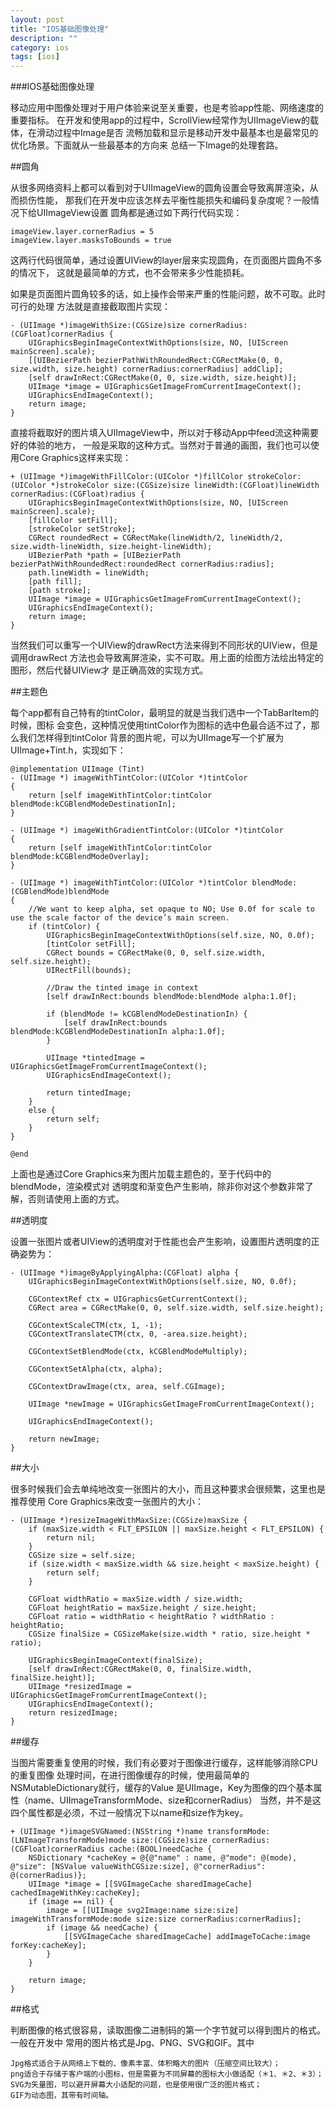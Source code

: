 ```yaml
---
layout: post
title: "IOS基础图像处理"
description: ""
category: ios
tags: [ios]
---
```

###IOS基础图像处理

移动应用中图像处理对于用户体验来说至关重要，也是考验app性能、网络速度的重要指标。
在开发和使用app的过程中，ScrollView经常作为UIImageView的载体，在滑动过程中Image是否
流畅加载和显示是移动开发中最基本也是最常见的优化场景。下面就从一些最基本的方向来
总结一下Image的处理套路。

##圆角

从很多网络资料上都可以看到对于UIImageView的圆角设置会导致离屏渲染，从而损伤性能，
那我们在开发中应该怎样去平衡性能损失和编码复杂度呢？一般情况下给UIImageView设置
圆角都是通过如下两行代码实现：

    imageView.layer.cornerRadius = 5
    imageView.layer.masksToBounds = true

这两行代码很简单，通过设置UIView的layer层来实现圆角，在页面图片圆角不多的情况下，
这就是最简单的方式，也不会带来多少性能损耗。

如果是页面图片圆角较多的话，如上操作会带来严重的性能问题，故不可取。此时可行的处理
方法就是直接截取图片实现：

    - (UIImage *)imageWithSize:(CGSize)size cornerRadius:(CGFloat)cornerRadius {
        UIGraphicsBeginImageContextWithOptions(size, NO, [UIScreen mainScreen].scale);
        [[UIBezierPath bezierPathWithRoundedRect:CGRectMake(0, 0, size.width, size.height) cornerRadius:cornerRadius] addClip];
        [self drawInRect:CGRectMake(0, 0, size.width, size.height)];
        UIImage *image = UIGraphicsGetImageFromCurrentImageContext();
        UIGraphicsEndImageContext();
        return image;
    }
    
直接将截取好的图片填入UIImageView中，所以对于移动App中feed流这种需要好的体验的地方，
一般是采取的这种方式。当然对于普通的画图，我们也可以使用Core Graphics这样来实现：

    + (UIImage *)imageWithFillColor:(UIColor *)fillColor strokeColor:(UIColor *)strokeColor size:(CGSize)size lineWidth:(CGFloat)lineWidth cornerRadius:(CGFloat)radius {
        UIGraphicsBeginImageContextWithOptions(size, NO, [UIScreen mainScreen].scale);
        [fillColor setFill];
        [strokeColor setStroke];
        CGRect roundedRect = CGRectMake(lineWidth/2, lineWidth/2, size.width-lineWidth, size.height-lineWidth);
        UIBezierPath *path = [UIBezierPath bezierPathWithRoundedRect:roundedRect cornerRadius:radius];
        path.lineWidth = lineWidth;
        [path fill];
        [path stroke];
        UIImage *image = UIGraphicsGetImageFromCurrentImageContext();
        UIGraphicsEndImageContext();
        return image;
    }

当然我们可以重写一个UIView的drawRect方法来得到不同形状的UIView，但是调用drawRect
方法也会导致离屏渲染，实不可取。用上面的绘图方法绘出特定的图形，然后代替UIView才
是正确高效的实现方式。

##主题色

每个app都有自己特有的tintColor，最明显的就是当我们选中一个TabBarItem的时候，图标
会变色，这种情况使用tintColor作为图标的选中色最合适不过了，那么我们怎样得到tintColor
背景的图片呢，可以为UIImage写一个扩展为UIImage+Tint.h，实现如下：

    @implementation UIImage (Tint)
    - (UIImage *) imageWithTintColor:(UIColor *)tintColor
    {
        return [self imageWithTintColor:tintColor blendMode:kCGBlendModeDestinationIn];
    }
    
    - (UIImage *) imageWithGradientTintColor:(UIColor *)tintColor
    {
        return [self imageWithTintColor:tintColor blendMode:kCGBlendModeOverlay];
    }
    
    - (UIImage *) imageWithTintColor:(UIColor *)tintColor blendMode:(CGBlendMode)blendMode
    {
        //We want to keep alpha, set opaque to NO; Use 0.0f for scale to use the scale factor of the device’s main screen.
        if (tintColor) {
            UIGraphicsBeginImageContextWithOptions(self.size, NO, 0.0f);
            [tintColor setFill];
            CGRect bounds = CGRectMake(0, 0, self.size.width, self.size.height);
            UIRectFill(bounds);
            
            //Draw the tinted image in context
            [self drawInRect:bounds blendMode:blendMode alpha:1.0f];
            
            if (blendMode != kCGBlendModeDestinationIn) {
                [self drawInRect:bounds blendMode:kCGBlendModeDestinationIn alpha:1.0f];
            }
            
            UIImage *tintedImage = UIGraphicsGetImageFromCurrentImageContext();
            UIGraphicsEndImageContext();
            
            return tintedImage;
        }
        else {
            return self;
        }
    }
    
    @end

上面也是通过Core Graphics来为图片加载主题色的，至于代码中的blendMode，渲染模式对
透明度和渐变色产生影响，除非你对这个参数非常了解，否则请使用上面的方式。

##透明度

设置一张图片或者UIView的透明度对于性能也会产生影响，设置图片透明度的正确姿势为：

    - (UIImage *)imageByApplyingAlpha:(CGFloat) alpha {
        UIGraphicsBeginImageContextWithOptions(self.size, NO, 0.0f);
        
        CGContextRef ctx = UIGraphicsGetCurrentContext();
        CGRect area = CGRectMake(0, 0, self.size.width, self.size.height);
        
        CGContextScaleCTM(ctx, 1, -1);
        CGContextTranslateCTM(ctx, 0, -area.size.height);
        
        CGContextSetBlendMode(ctx, kCGBlendModeMultiply);
        
        CGContextSetAlpha(ctx, alpha);
        
        CGContextDrawImage(ctx, area, self.CGImage);
        
        UIImage *newImage = UIGraphicsGetImageFromCurrentImageContext();
        
        UIGraphicsEndImageContext();
        
        return newImage;
    }

##大小

很多时候我们会去单纯地改变一张图片的大小，而且这种要求会很频繁，这里也是推荐使用
Core Graphics来改变一张图片的大小：

    - (UIImage *)resizeImageWithMaxSize:(CGSize)maxSize {
        if (maxSize.width < FLT_EPSILON || maxSize.height < FLT_EPSILON) {
            return nil;
        }
        CGSize size = self.size;
        if (size.width < maxSize.width && size.height < maxSize.height) {
            return self;
        }
        
        CGFloat widthRatio = maxSize.width / size.width;
        CGFloat heightRatio = maxSize.height / size.height;
        CGFloat ratio = widthRatio < heightRatio ? widthRatio : heightRatio;
        CGSize finalSize = CGSizeMake(size.width * ratio, size.height * ratio);
        
        UIGraphicsBeginImageContext(finalSize);
        [self drawInRect:CGRectMake(0, 0, finalSize.width, finalSize.height)];
        UIImage *resizedImage = UIGraphicsGetImageFromCurrentImageContext();
        UIGraphicsEndImageContext();
        return resizedImage;
    }
    
##缓存

当图片需要重复使用的时候，我们有必要对于图像进行缓存，这样能够消除CPU的重复图像
处理时间，在进行图像缓存的时候，使用最简单的NSMutableDictionary就行，缓存的Value
是UIImage，Key为图像的四个基本属性（name、UIImageTransformMode、size和cornerRadius）
当然，并不是这四个属性都是必须，不过一般情况下以name和size作为key。

    + (UIImage *)imageSVGNamed:(NSString *)name transformMode:(LNImageTransformMode)mode size:(CGSize)size cornerRadius:(CGFloat)cornerRadius cache:(BOOL)needCache {
        NSDictionary *cacheKey = @{@"name" : name, @"mode": @(mode), @"size": [NSValue valueWithCGSize:size], @"cornerRadius": @(cornerRadius)};
        UIImage *image = [[SVGImageCache sharedImageCache] cachedImageWithKey:cacheKey];
        if (image == nil) {
            image = [[UIImage svg2Image:name size:size] imageWithTransformMode:mode size:size cornerRadius:cornerRadius];
            if (image && needCache) {
                [[SVGImageCache sharedImageCache] addImageToCache:image forKey:cacheKey];
            }
        }
    
        return image;
    }

##格式

判断图像的格式很容易，读取图像二进制码的第一个字节就可以得到图片的格式。一般在开发中
常用的图片格式是Jpg、PNG、SVG和GIF。其中

    Jpg格式适合于从网络上下载的、像素丰富、体积略大的图片（压缩空间比较大）；
    png适合于存储于客户端的小图标，但是需要为不同屏幕的图标大小做适配（＊1、＊2、＊3）；
    SVG为矢量图，可以避开屏幕大小适配的问题，也是使用很广泛的图片格式；
    GIF为动态图，其带有时间轴。
    







  









  
  
  
  
  
  
  

    
    
    
    
    


    

    































  
  
  
  
  
  
  

  
  
  
  
  
  
  
  

